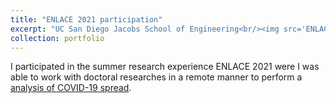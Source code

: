```yaml
---
title: "ENLACE 2021 participation"
excerpt: "UC San Diego Jacobs School of Engineering<br/><img src='ENLACE2021_Certificate_KevinValenzuela.jpg' width='500' height='300'>"
collection: portfolio
---
```


I participated in the summer research experience ENLACE 2021 were I was able to work with doctoral researches in a remote manner to perform a <a href="https://github.com/Kevin-Valenzuela/enlace2021_kv">analysis of COVID-19 spread<a/>.
